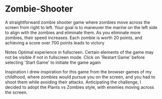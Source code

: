 # Zombie-Shooter
A straightforward zombie shooter game where zombies move across the screen from right to left. Your goal is to maneuver the marine on the left side to align with the zombies and eliminate them. As you eliminate more zombies, their speed increases. Each zombie is worth 20 points, and achieving a score over 700 points leads to victory

Notes
Optimal experience in fullscreen. Certain elements of the game may not be visible if not in fullscreen mode.
Click on 'Restart Game' before selecting 'Start Game' to initiate the game again


Inspiration
I drew inspiration for this game from the browser games of my childhood, where zombies would pursue you on the screen, and you had to shoot them while avoiding their attacks. Anticipating the challenge, I decided to adopt the Plants vs Zombies style, with enemies moving across the screen.

